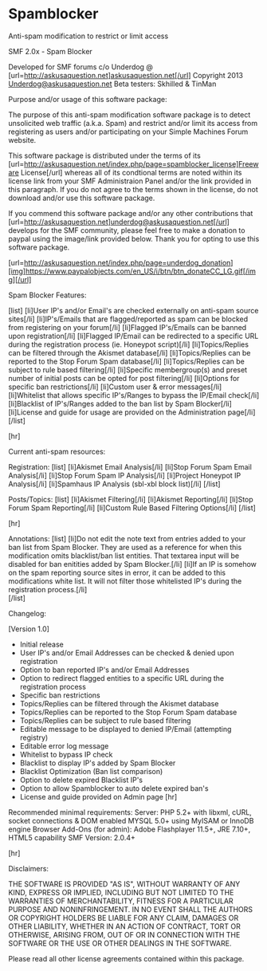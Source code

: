 Spamblocker
===========

Anti-spam modification to restrict or limit access

SMF 2.0x - Spam Blocker 

Developed for SMF forums c/o Underdog @ [url=http://askusaquestion.net]askusaquestion.net[/url]
Copyright 2013 Underdog@askusaquestion.net
Beta testers: Skhilled & TinMan

Purpose and/or usage of this software package:

The purpose of this anti-spam modification software package is to detect unsolicited web traffic (a.k.a. Spam) and restrict and/or limit its access from registering as users and/or participating on your Simple Machines Forum website.

This software package is distributed under the terms of its [url=http://askusaquestion.net/index.php/page=spamblocker_license]Freeware License[/url] whereas all of its condtional terms are noted within its license link from your SMF Administraion Panel and/or the link provided in this paragraph. If you do not agree to the terms shown in the license, do not download and/or use this software package.  

If you commend this software package and/or any other contributions that [url=http://askusaquestion.net]underdog@askusaquestion.net[/url] develops for the SMF community,
please feel free to make a donation to paypal using the image/link provided below. Thank you for opting to use this software package.


[url=http://askusaquestion.net/index.php/page=underdog_donation][img]https://www.paypalobjects.com/en_US/i/btn/btn_donateCC_LG.gif[/img][/url]


Spam Blocker Features:

[list]
[li]User IP's and/or Email's are checked externally on anti-spam source sites[/li]
[li]IP's/Emails that are flagged/reported as spam can be blocked from registering on your forum[/li] 
[li]Flagged IP's/Emails can be banned upon registration[/li]
[li]Flagged IP/Email can be redirected to a specific URL during the registration process (ie. Honeypot script)[/li]
[li]Topics/Replies can be filtered through the Akismet database[/li]
[li]Topics/Replies can be reported to the Stop Forum Spam database[/li]
[li]Topics/Replies can be subject to rule based filtering[/li]
[li]Specific membergroup(s) and preset number of initial posts can be opted for post filtering[/li]
[li]Options for specific ban restrictions[/li]
[li]Custom user & error messages[/li]  
[li]Whitelist that allows specific IP's/Ranges to bypass the IP/Email check[/li] 
[li]Blacklist of IP's/Ranges added to the ban list by Spam Blocker[/li]  
[li]License and guide for usage are provided on the Administration page[/li]
[/list]

[hr]

Current anti-spam resources:

Registration:
[list]
[li]Akismet Email Analysis[/li]
[li]Stop Forum Spam Email Analysis[/li]
[li]Stop Forum Spam IP Analysis[/li]
[li]Project Honeypot IP Analysis[/li]
[li]Spamhaus IP Analysis (sbl-xbl block list)[/li]
[/list]

Posts/Topics:
[list]
[li]Akismet Filtering[/li]
[li]Akismet Reporting[/li]
[li]Stop Forum Spam Reporting[/li]
[li]Custom Rule Based Filtering Options[/li]
[/list]

[hr]

Annotations:
[list]
[li]Do not edit the note text from entries added to your ban list from Spam Blocker. They are used as a reference for when this modification omits blacklist/ban list entities. That textarea input will be disabled for ban enitities added by Spam Blocker.[/li]
[li]If an IP is somehow on the spam reporting source sites in error, it can be added to this modifications white list. It will not filter those whitelisted IP's during the registration process.[/li]   
[/list]

Changelog:

[Version 1.0] 
+ Initial release
+ User IP's and/or Email Addresses can be checked & denied upon registration 
+ Option to ban reported IP's and/or Email Addresses
+ Option to redirect flagged entities to a specific URL during the registration process
+ Specific ban restrictions
+ Topics/Replies can be filtered through the Akismet database
+ Topics/Replies can be reported to the Stop Forum Spam database
+ Topics/Replies can be subject to rule based filtering
+ Editable message to be displayed to denied IP/Email (attempting registry)
+ Editable error log message
+ Whitelist to bypass IP check
+ Blacklist to display IP's added by Spam Blocker
+ Blacklist Optimization (Ban list comparison)
+ Option to delete expired Blacklist IP's
+ Option to allow Spamblocker to auto delete expired ban's
+ License and guide provided on Admin page
[hr]

Recommended minimal requirements:
Server: PHP 5.2+ with libxml, cURL, socket connections & DOM enabled
        MYSQL 5.0+ using MyISAM or InnoDB engine
Browser Add-Ons (for admin): Adobe Flashplayer 11.5+, JRE 7.10+, HTML5 capability
SMF Version: 2.0.4+

[hr] 

Disclaimers:

THE SOFTWARE IS PROVIDED "AS IS", WITHOUT WARRANTY OF ANY KIND, EXPRESS OR IMPLIED, INCLUDING BUT NOT LIMITED TO THE WARRANTIES OF MERCHANTABILITY, FITNESS FOR A PARTICULAR PURPOSE AND NONINFRINGEMENT. IN NO EVENT SHALL THE AUTHORS OR COPYRIGHT HOLDERS BE LIABLE FOR ANY CLAIM, DAMAGES OR OTHER LIABILITY, WHETHER IN AN ACTION OF CONTRACT, TORT OR OTHERWISE, ARISING FROM, OUT OF OR IN CONNECTION WITH THE SOFTWARE OR THE USE OR OTHER DEALINGS IN THE SOFTWARE.

Please read all other license agreements contained within this package. 
